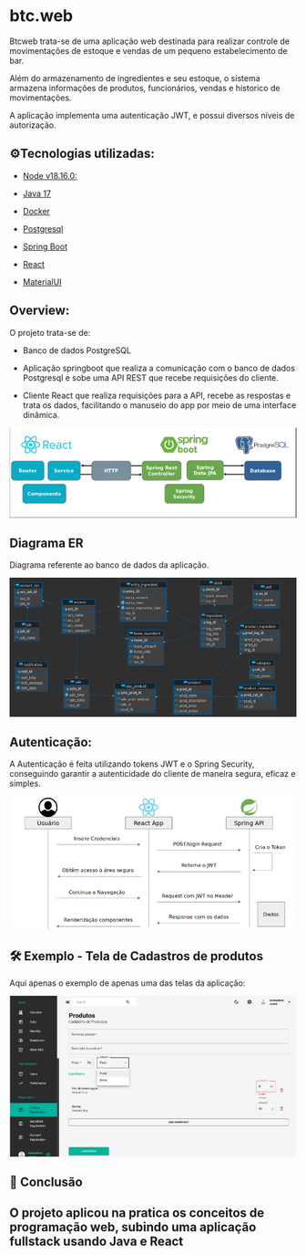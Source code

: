 # btc.web

Btcweb trata-se de uma aplicação web destinada para realizar controle de movimentações de estoque e vendas de um pequeno estabelecimento de bar.

Além do armazenamento de ingredientes e seu estoque, o sistema armazena informações de produtos, funcionários, vendas e historico de movimentações.

A aplicação implementa uma autenticação JWT, e possui diversos níveis de autorização.

## ⚙️Tecnologias utilizadas:

- [Node v18.16.0:](https://nodejs.org/en/download)

- [Java 17](https://www.oracle.com/java/technologies/javase/jdk17-archive-downloads.html)

- [Docker](https://docs.docker.com/get-docker/)

- [Postgresql](https://www.postgresql.org/)

- [Spring Boot](https://spring.io/projects/spring-boot/)

- [React](https://react.dev/)

- [MaterialUI](https://mui.com/)

## Overview:

O projeto trata-se de:

- Banco de dados PostgreSQL

- Aplicação springboot que realiza a comunicação com o banco de dados Postgresql e sobe uma API REST que recebe requisições do cliente.

- Cliente React que realiza requisições para a API, recebe as respostas e trata os dados, facilitando o manuseio do app por meio de uma interface dinâmica.

![app Overview](./img/techStack.png)

## Diagrama ER

Diagrama referente ao banco de dados da aplicação.

![Diagrama ER](./img/ER.png)

## Autenticação:

A Autenticação é feita utilizando tokens JWT e o Spring Security, conseguindo garantir a autenticidade do cliente de maneira segura, eficaz e simples. 

![jwt auth](./img/JwtAuth.png)

## 🛠️ Exemplo - Tela de Cadastros de produtos
Aqui apenas o exemplo de apenas uma das telas da aplicação:

![Cadastro de Produtos](./img/TelaCadastroProd.png)

## 🔬 Conclusão

O projeto aplicou na pratica os conceitos de programação web, subindo uma aplicação fullstack usando Java e React
- 
